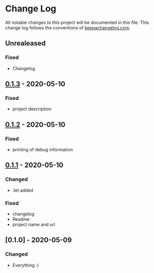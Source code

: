 # Change Log
All notable changes to this project will be documented in this file. This change log follows the conventions of [keepachangelog.com](http://keepachangelog.com/).


## Unrealeased 

### Fixed
-  Changelog


## [0.1.3] - 2020-05-10

### Fixed
-  project description


## [0.1.2] - 2020-05-10

### Fixed
-  printing of debug information


## [0.1.1] - 2020-05-10

### Changed
-  :let added

### Fixed
- changelog
- Readme
- project name and url


## [0.1.0] - 2020-05-09
### Changed
- Everything :)


[Unreleased]: https://github.com/your-name/defnw/compare/0.1.3...HEAD
[0.1.3]: https://github.com/your-name/defnw/compare/0.1.2...0.1.3
[0.1.2]: https://github.com/your-name/defnw/compare/0.1.1...0.1.2
[0.1.1]: https://github.com/your-name/defnw/compare/0.1.0...0.1.1